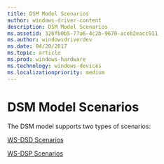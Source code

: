 ```yaml
---
title: DSM Model Scenarios
author: windows-driver-content
description: DSM Model Scenarios
ms.assetid: 326fb0b5-77a6-4c2b-9670-aceb2eacc911
ms.author: windowsdriverdev
ms.date: 04/20/2017
ms.topic: article
ms.prod: windows-hardware
ms.technology: windows-devices
ms.localizationpriority: medium
---
```


# DSM Model Scenarios


The DSM model supports two types of scenarios:

[WS-DSD Scenarios](ws-dsd-scenarios.md)

[WS-DSP Scenarios](ws-dsp-scenarios.md)

 

 




